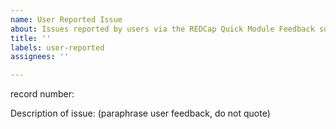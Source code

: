 ```yaml
---
name: User Reported Issue
about: Issues reported by users via the REDCap Quick Module Feedback survey
title: ''
labels: user-reported
assignees: ''

---
```


record number: 

Description of issue: (paraphrase user feedback, do not quote)

<!--
Note: If this involves a bug or broken functionality, consider submitting a big report instead. You'll get suggestions for some known issues and common fixes in the bug report template. :)
-->

